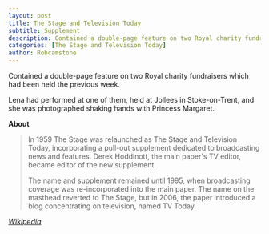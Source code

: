 ```yaml
---
layout: post
title: The Stage and Television Today
subtitle: Supplement
description: Contained a double-page feature on two Royal charity fundraisers which had been held the previous week. Lena had performed at one of them, held at Jollees in Stoke-on-Trent, and she was photographed shaking hands with Princess Margaret.
categories: [The Stage and Television Today]
author: Robcamstone
---
```


Contained a double-page feature on two Royal charity fundraisers which had been held the previous week.

Lena had performed at one of them, held at Jollees in Stoke-on-Trent, and she was photographed shaking hands with Princess Margaret.

**About**
> In 1959 The Stage was relaunched as The Stage and Television Today, incorporating a pull-out supplement dedicated to broadcasting news and features. Derek Hoddinott, the main paper's TV editor, became editor of the new supplement.
>
>The name and supplement remained until 1995, when broadcasting coverage was re-incorporated into the main paper. The name on the masthead reverted to The Stage, but in 2006, the paper introduced a blog concentrating on television, named TV Today.

<cite>[Wikipedia](https://en.wikipedia.org/wiki/The_Stage#The_Stage_and_Television_Today)</cite>

